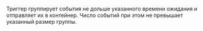 Триггер группирует события не дольше указанного времени ожидания и отправляет их в контейнер. Число событий при этом не превышает указанный размер группы.